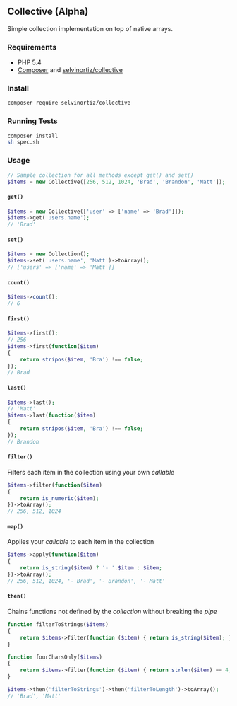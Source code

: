 ## Collective (Alpha)
Simple collection implementation on top of native arrays.

### Requirements
- PHP 5.4
- [Composer](http://getcomposer.org) and [selvinortiz/collective](https://packagist.org/packages/selvinortiz/collective)

### Install
```sh
composer require selvinortiz/collective
```

### Running Tests
```sh
composer install
sh spec.sh
```

### Usage
```php
// Sample collection for all methods except get() and set()
$items = new Collective([256, 512, 1024, 'Brad', 'Brandon', 'Matt']);
```
#### `get()`
```php
$items = new Collective(['user' => ['name' => 'Brad']]);
$items->get('users.name');
// 'Brad'
```

#### `set()`
```php
$items = new Collection();
$items->set('users.name', 'Matt')->toArray();
// ['users' => ['name' => 'Matt']]
```

#### `count()`
```php
$items->count();
// 6
```

#### `first()`
```php
$items->first();
// 256
$items->first(function($item)
{
    return stripos($item, 'Bra') !== false;
});
// Brad
```

#### `last()`
```php
$items->last(); 
// 'Matt'
$items->last(function($item)
{
    return stripos($item, 'Bra') !== false;
});
// Brandon
```

#### `filter()`
Filters each item in the collection using your own _callable_

```php
$items->filter(function($item)
{
    return is_numeric($item);
})->toArray();
// 256, 512, 1024
```

#### `map()`
Applies your _callable_ to each item in the collection

```php
$items->apply(function($item)
{
    return is_string($item) ? '- '.$item : $item;
})->toArray();
// 256, 512, 1024, '- Brad', '- Brandon', '- Matt'
```

#### `then()`
Chains functions not defined by the _collection_ without breaking the _pipe_

```php
function filterToStrings($items)
{
	return $items->filter(function ($item) { return is_string($item); });
}

function fourCharsOnly($items)
{
	return $items->filter(function ($item) { return strlen($item) == 4; });
}

$items->then('filterToStrings')->then('filterToLength')->toArray();
// 'Brad', 'Matt'
```
